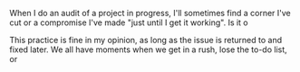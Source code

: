 When I do an audit of a project in progress, I'll sometimes find a corner I've cut or a compromise I've made "just until I get it working". Is it o

This practice is fine in my opinion, as long as the issue is returned to and fixed later. We all have moments when we get in a rush, lose the to-do list, or 